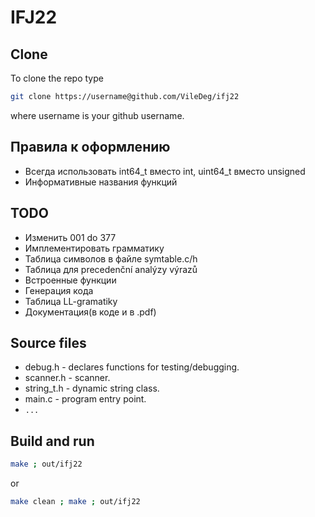 # IFJ22
## Clone
To clone the repo type
```sh
git clone https://username@github.com/VileDeg/ifj22
```
where username is your github username.
## Правила к оформлению
- Всегда использовать int64_t вместо int, uint64_t вместо unsigned
- Информативные названия функций
## TODO
- Изменить 001 do 377
- Имплементировать грамматику
- Таблица символов в файле symtable.c/h
- Таблица для precedenční analýzy výrazů
- Встроенные функции
- Генерация кода
- Таблица LL-gramatiky
- Документация(в коде и в .pdf)
## Source files
- debug.h    - declares functions for testing/debugging.
- scanner.h  - scanner.
- string_t.h - dynamic string class.
- main.c     - program entry point.
- ```...```
## Build and run
```sh
make ; out/ifj22
```
or
```sh
make clean ; make ; out/ifj22
```

